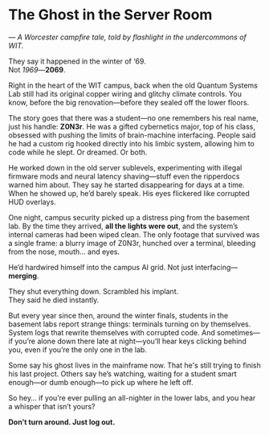 # The Ghost in the Server Room
*— A Worcester campfire tale, told by flashlight in the undercommons of WIT.*

They say it happened in the winter of ‘69.  
Not *1969*—__2069__.

Right in the heart of the WIT campus, back when the old Quantum Systems Lab still had its original copper wiring 
and glitchy climate controls. You know, before the big renovation—before they sealed off the lower floors.

The story goes that there was a student—no one remembers his real name, just his handle: __Z0N3r__. 
He was a gifted cybernetics major, top of his class, obsessed with pushing the limits of brain-machine interfacing. 
People said he had a custom rig hooked directly into his limbic system, allowing him to code while he slept. Or dreamed. 
Or both.

He worked down in the old server sublevels, experimenting with illegal firmware mods and neural latency shaving—stuff 
even the ripperdocs warned him about. They say he started disappearing for days at a time. 
When he showed up, he’d barely speak. His eyes flickered like corrupted HUD overlays.

One night, campus security picked up a distress ping from the basement lab. By the time they arrived, 
__all the lights were out__, and the system’s internal cameras had been wiped clean. 
The only footage that survived was a single frame: a blurry image of Z0N3r, hunched over a terminal, 
bleeding from the nose, mouth... and eyes.

He’d hardwired himself into the campus AI grid. Not just interfacing—__merging__.

They shut everything down. Scrambled his implant. \
They said he died instantly.

But every year since then, around the winter finals, students in the basement labs report strange things: 
terminals turning on by themselves. System logs that rewrite themselves with corrupted code. 
And sometimes—if you’re alone down there late at night—you’ll hear keys clicking behind you, 
even if you’re the only one in the lab.

Some say his ghost lives in the mainframe now. That he's still trying to finish his last project. 
Others say he’s watching, waiting for a student smart enough—or dumb enough—to pick up where he left off.

So hey… if you’re ever pulling an all-nighter in the lower labs, and you hear a whisper that isn’t yours?

__Don’t turn around. Just log out.__

